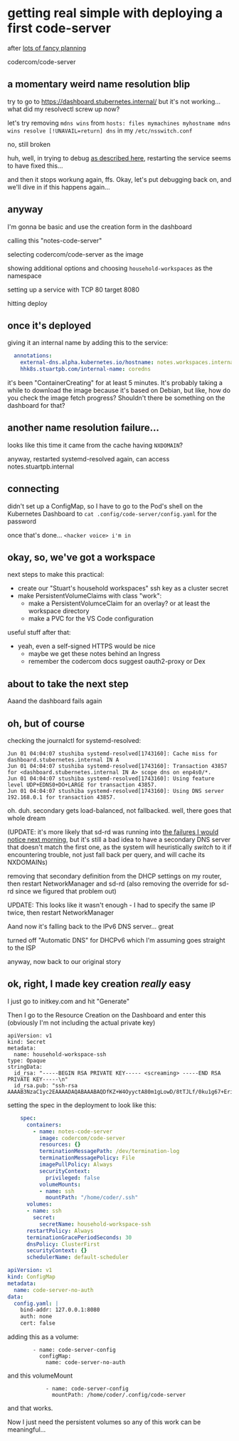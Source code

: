 # getting real simple with deploying a first code-server

after [lots of fancy planning](1ya73-jmkrb-pd855-c48tg-rhem4)

codercom/code-server

## a momentary weird name resolution blip

try to go to https://dashboard.stubernetes.internal/ but it's not working... what did my resolvectl screw up now?

let's try removing `mdns wins` from `hosts: files mymachines myhostname mdns wins resolve [!UNAVAIL=return] dns` in my `/etc/nsswitch.conf`

no, still broken

huh, well, in trying to debug [as described here](https://unix.stackexchange.com/a/432077/7733), restarting the service seems to have fixed this...

and then it stops workung again, ffs. Okay, let's put debugging back on, and we'll dive in if this happens again...

## anyway

I'm gonna be basic and use the creation form in the dashboard

calling this "notes-code-server"

selecting codercom/code-server as the image

showing additional options and choosing `household-workspaces` as the namespace

setting up a service with TCP 80 target 8080

hitting deploy

## once it's deployed

giving it an internal name by adding this to the service:

```yaml
  annotations:
    external-dns.alpha.kubernetes.io/hostname: notes.workspaces.internal
    hhk8s.stuartpb.com/internal-name: coredns
```

it's been "ContainerCreating" for at least 5 minutes. It's probably taking a while to download the image because it's based on Debian, but like, how do you check the image fetch progress? Shouldn't there be something on the dashboard for that?

## another name resolution failure...

looks like this time it came from the cache having `NXDOMAIN`?

anyway, restarted systemd-resolved again, can access notes.stuartpb.internal

## connecting

didn't set up a ConfigMap, so I have to go to the Pod's shell on the Kubernetes Dashboard to `cat .config/code-server/config.yaml` for the password

once that's done... `<hacker voice> i'm in`

## okay, so, we've got a workspace

next steps to make this practical:

- create our "Stuart's household workspaces" ssh key as a cluster secret
- make PersistentVolumeClaims with class "work":
  - make a PersistentVolumceClaim for an overlay? or at least the workspace directory
  - make a PVC for the VS Code configuration

useful stuff after that:

- yeah, even a self-signed HTTPS would be nice
  - maybe we get these notes behind an Ingress
  - remember the codercom docs suggest oauth2-proxy or Dex

## about to take the next step

Aaand the dashboard fails again

## oh, but of course

checking the journalctl for systemd-resolved:

```
Jun 01 04:04:07 stushiba systemd-resolved[1743160]: Cache miss for dashboard.stubernetes.internal IN A
Jun 01 04:04:07 stushiba systemd-resolved[1743160]: Transaction 43857 for <dashboard.stubernetes.internal IN A> scope dns on enp4s0/*.
Jun 01 04:04:07 stushiba systemd-resolved[1743160]: Using feature level UDP+EDNS0+DO+LARGE for transaction 43857.
Jun 01 04:04:07 stushiba systemd-resolved[1743160]: Using DNS server 192.168.0.1 for transaction 43857.
```

oh. duh. secondary gets load-balanced, not fallbacked. well, there goes that whole dream

(UPDATE: it's more likely that sd-rd was running into [the failures I would notice next morning](pwsfq-4r7tk-41a1r-9gds5-ck2hn), but it's still a bad idea to have a secondary DNS server that doesn't match the first one, as the system will heuristically *switch* to it if encountering trouble, not just fall back per query, and will cache its NXDOMAINs)

removing that secondary definition from the DHCP settings on my router, then restart NetworkManager and sd-rd (also removing the override for sd-rd since we figured that problem out)

UPDATE: This looks like it wasn't enough - I had to specify the same IP twice, then restart NetworkManager

Aand now it's falling back to the IPv6 DNS server... great

turned off "Automatic DNS" for DHCPv6 which I'm assuming goes straight to the ISP

anyway, now back to our original story

## ok, right, I made key creation *really* easy

I just go to initkey.com and hit "Generate"

Then I go to the Resource Creation on the Dashboard and enter this (obviously I'm not including the actual private key)

```
apiVersion: v1
kind: Secret
metadata:
  name: household-workspace-ssh
type: Opaque
stringData:
  id_rsa: "-----BEGIN RSA PRIVATE KEY----- <screaming> -----END RSA PRIVATE KEY-----\n"
  id_rsa.pub: "ssh-rsa AAAAB3NzaC1yc2EAAAADAQABAAABAQDfKZ+W4OyyctA80m1gLowD/8tTJLf/0ku1g67+EriDzPJeiy53F+O5ot/wN4riwvYWY7avPTtFPb67J8B1JaONeB0x8UNkcfaCOfCOBr0oboGji/P+Xo6o+ynLw2XbTMrcLTZqXmGgUSHTosloozRgw9a1oXB3Cr3kBNpUYc1cJxrcZQx9qlkpthbwbbmTDoiZ2lH8N4cVL+Cl7r4mXv2bWXdiyu2TMDL4INJvWLq8uzGTv+TRni13qWiozRanR0ANwqLBo8DPEHKtUGV9kbEE8nvH8zKWicHpzFkCtzObEHR3g9YaVTMbKmFcechSuq4ri2AN0Xp4MWgcBsM7AAwv\n"
```

setting the spec in the deployment to look like this:

```yaml
    spec:
      containers:
        - name: notes-code-server
          image: codercom/code-server
          resources: {}
          terminationMessagePath: /dev/termination-log
          terminationMessagePolicy: File
          imagePullPolicy: Always
          securityContext:
            privileged: false
          volumeMounts:
          - name: ssh
            mountPath: "/home/coder/.ssh"
      volumes:
      - name: ssh
        secret:
          secretName: household-workspace-ssh
      restartPolicy: Always
      terminationGracePeriodSeconds: 30
      dnsPolicy: ClusterFirst
      securityContext: {}
      schedulerName: default-scheduler
```

```yaml
apiVersion: v1
kind: ConfigMap
metadata:
  name: code-server-no-auth
data:
  config.yaml: |
    bind-addr: 127.0.0.1:8080
    auth: none
    cert: false
```

adding this as a volume:

```
        - name: code-server-config
          configMap:
            name: code-server-no-auth
```

and this volumeMount

```
            - name: code-server-config
              mountPath: /home/coder/.config/code-server
```

and that works.

Now I just need the persistent volumes so any of this work can be meaningful...
